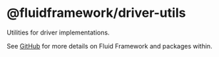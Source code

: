 # @fluidframework/driver-utils

Utilities for driver implementations.

See [GitHub](https://github.com/microsoft/FluidFramework) for more details on Fluid Framework and packages within.
